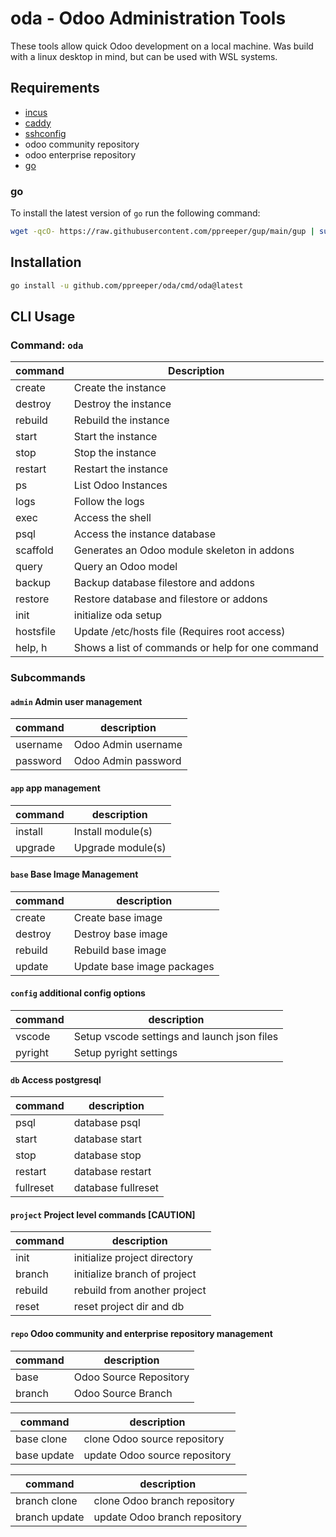 # oda - Odoo Administration Tools

These tools allow quick Odoo development on a local machine. Was build with a linux desktop in mind, but can be used with WSL systems.

## Requirements

- [incus](https://linuxcontainers.org/incus/)
- [caddy](https://caddyserver.com/)
- [sshconfig](https://github.com/ppreper/sshconfig)
- odoo community repository
- odoo enterprise repository
- [go](https://go.dev/)

### go

To install the latest version of `go` run the following command:

```bash
wget -qcO- https://raw.githubusercontent.com/ppreeper/gup/main/gup | sudo bash -s - install go
```

## Installation

```bash
go install -u github.com/ppreeper/oda/cmd/oda@latest
```

## CLI Usage

### Command: `oda`

| command   | Description                                      |
| --------- | ------------------------------------------------ |
| create    | Create the instance                              |
| destroy   | Destroy the instance                             |
| rebuild   | Rebuild the instance                             |
| start     | Start the instance                               |
| stop      | Stop the instance                                |
| restart   | Restart the instance                             |
| ps        | List Odoo Instances                              |
| logs      | Follow the logs                                  |
| exec      | Access the shell                                 |
| psql      | Access the instance database                     |
| scaffold  | Generates an Odoo module skeleton in addons      |
| query     | Query an Odoo model                              |
| backup    | Backup database filestore and addons             |
| restore   | Restore database and filestore or addons         |
| init      | initialize oda setup                             |
| hostsfile | Update /etc/hosts file (Requires root access)    |
| help, h   | Shows a list of commands or help for one command |

### Subcommands

#### `admin` Admin user management

| command  | description         |
| -------- | ------------------- |
| username | Odoo Admin username |
| password | Odoo Admin password |

#### `app` app management

| command           | description       |
| ----------------- | ----------------- |
| install <modules> | Install module(s) |
| upgrade <modules> | Upgrade module(s) |

#### `base` Base Image Management

| command | description                |
| ------- | -------------------------- |
| create  | Create base image          |
| destroy | Destroy base image         |
| rebuild | Rebuild base image         |
| update  | Update base image packages |

#### `config` additional config options

| command | description                                 |
| ------- | ------------------------------------------- |
| vscode  | Setup vscode settings and launch json files |
| pyright | Setup pyright settings                      |

#### `db` Access postgresql

| command   | description        |
| --------- | ------------------ |
| psql      | database psql      |
| start     | database start     |
| stop      | database stop      |
| restart   | database restart   |
| fullreset | database fullreset |

#### `project` Project level commands [CAUTION]

| command | description                  |
| ------- | ---------------------------- |
| init    | initialize project directory |
| branch  | initialize branch of project |
| rebuild | rebuild from another project |
| reset   | reset project dir and db     |

#### `repo` Odoo community and enterprise repository management

| command | description            |
| ------- | ---------------------- |
| base    | Odoo Source Repository |
| branch  | Odoo Source Branch     |

| command     | description                   |
| ----------- | ----------------------------- |
| base clone  | clone Odoo source repository  |
| base update | update Odoo source repository |

| command       | description                   |
| ------------- | ----------------------------- |
| branch clone  | clone Odoo branch repository  |
| branch update | update Odoo branch repository |
